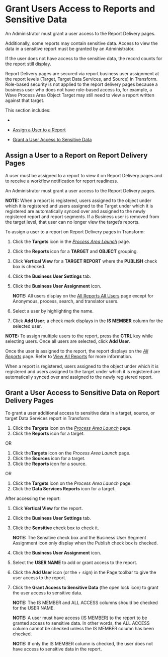 # Grant Users Access to Reports and Sensitive Data

An Administrator <span id="User Report Access" class="popUpLink">must
grant a user access</span> to the Report Delivery pages.

Additionally, some reports may contain sensitive data. Access to view
the data in a sensitive report must be granted by an Administrator.

If the user does not have access to the sensitive data, the record
counts for the report still display.

Report Delivery pages are secured via report business user assignment at
the report levels (Target, Target Data Services, and Source) in
Transform. Role-based security is not applied to the report delivery
pages because a business user who does not have role-based access to,
for example, a Wave Process Area Object Target may still need to view a
report written against that target.

This section includes:

  - 
  - [Assign a User to a
    Report](#Assign_a_User_to_a_Report_on_Report_Delivery_Pages)

  - [Grant a User Access to Sensitive
    Data](#Grant_a_User_Access_to_Sensitive_Data_on_Report_Delivery_Pages)

## <span id="Assign_a_User_to_a_Report_on_Report_Delivery_Pages"></span>Assign a User to a Report on Report Delivery Pages

A user must be assigned to a report to view it on Report Delivery pages
and to receive a workflow notification for report readiness.

An Administrator must
<span id="User Report Access" class="popUpLink">grant a user
access</span> to the Report Delivery pages.

**NOTE:** When a report is registered, users assigned to the object
under which it is registered and users assigned to the Target under
which it is registered are automatically synced over and assigned to the
newly registered report and report segments. If a Business user is
removed from the target level, that user can no longer view the target’s
reports.

To assign a user to a report on Report Delivery pages in Transform:

1.  Click the **Targets** icon in the *[Process Area
    Launch](../Page_Desc/Process_Area_Launch.htm)* page.

2.  Click the **Reports** icon for a **TARGET** and **OBJECT** grouping.

3.  Click **Vertical View** for a **TARGET REPORT** where the
    **PUBLISH** check box is checked.

4.  Click the **Business User Settings** tab.

5.  Click the **Business User Assignment** icon.
    
    **NOTE:** All users display on the [All Reports All
    Users](../Page_Desc/All_Reports_All_Users.htm) page except for
    Anonymous, process, search, and translator users.

6.  Select a user by highlighting the name.

7.  Click **Add User**; a check mark displays in the **IS MEMBER**
    column for the selected user.

**NOTE:** To assign multiple users to the report, press the **CTRL** key
while selecting users. Once all users are selected, click **Add User**.

Once the user is assigned to the report, the report displays on the
*[All Reports](../Page_Desc/All_Reports.htm)* page. Refer to [View All
Reports](View_Reports.htm#View_All_Reports) for more information.

When a report is registered, users assigned to the object under which it
is registered and users assigned to the target under which it is
registered are automatically synced over and assigned to the newly
registered
report.

## <span id="Grant_a_User_Access_to_Sensitive_Data_on_Report_Delivery_Pages"></span>Grant a User Access to Sensitive Data on Report Delivery Pages

To grant a user additional access to sensitive data in a target, source,
or target Data Services report in Transform:

1.  Click the **Targets** icon on the *[Process Area
    Launch](../Page_Desc/Process_Area_Launch.htm)* page.
2.  Click the **Reports** icon for a target.

OR

1.  Click the**Targets** icon on the *Process Area Launch* page.
2.  Click the **Sources** icon for a target.
3.  Click the **Reports** icon for a source.

OR

1.  Click the **Targets** icon on the *Process Area Launch* page.
2.  Click the **Data Services Reports** icon for a target.

After accessing the report:

1.  Click **Vertical View** for the report.

2.  Click the **Business User Settings** tab.

3.  Click the **Sensitive** check box to check it.
    
    **NOTE:** The Sensitive check box and the Business User Segment
    Assignment icon only display when the Publish check box is checked.

4.  Click the **Business User Assignment** icon.

5.  Select the **USER NAME** to add or grant access to the report.

6.  Click the **Add User** icon (or the + sign) in the Page toolbar to
    give the user access to the report.

7.  Click the **Grant Access to Sensitive Data** (the open lock icon) to
    grant the user access to sensitive data.
    
    **NOTE:** The IS MEMBER and ALL ACCESS columns should be checked for
    the USER NAME.
    
    **NOTE:** A user must have access (IS MEMBER) to the report to be
    granted access to sensitive data. In other words, the ALL ACCESS
    column cannot be checked unless the IS MEMBER column has been
    checked.
    
    **NOTE:** If only the IS MEMBER column is checked, the user does not
    have access to sensitive data in the report.
